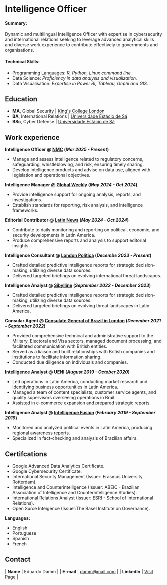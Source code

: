 # Intelligence Officer

#### Summary: 
Dynamic and multilingual Intelligence Officer with expertise in cybersecurity and international relations seeking to leverage advanced analytical skills and diverse work experience to contribute effectively to governments and organisations. 


#### Technical Skills:

- Programming Languages: _R, Python, Linux command line._
- Data Science: _Proficiency in data analysis and visualization._
- Data Visualisation: _Expertise in Power BI, Tableau, Gephi and GIS._

  
## Education
- **MA**, Global Security | <a href="https://www.kcl.ac.uk/" target="_blank">King's College London</a>	  		
- **BA**, International Relations | <a href="https://estacio.br/" target="_blank">Universidade Estácio de Sá</a>			      
- **BSc**, Cyber Defense | <a href="https://estacio.br/" target="_blank">Universidade Estácio de Sá</a>

## Work experience 
**Intelligence Officer @ <a href="https://nmc.org.uk" target="_blank">NMC</a> (_Mar 2025 - Present_)**
- Manage and assess intelligence related to regulatory concerns, safeguarding, whistleblowing, and risk, ensuring timely sharing.
- Develop intelligence products and advise on data use, aligned with legislation and operational objectives.

**Intelligence Manager @ <a href="https://global-weekly.com" target="_blank">Global Weekly</a> (_May 2024 - Oct 2024_)**
- Provide intelligence support for ongoing analysis, reports, and investigations.
- Establish standards for reporting, risk analysis, and intelligence frameworks.

**Editorial Contributor @ <a href="https://www.latinnews.com/" target="_blank">Latin News</a> (_May 2024 - Oct 2024_)**
- Contribute to daily monitoring and reporting on political, economic, and security developments in Latin America.
- Produce comprehensive reports and analysis to support editorial insights. 

**Intelligence Consultant @ <a href="https://londonpolitica.com" target="_blank">London Politica</a> (_Decembe 2023 - Present_)**
- Crafted detailed predictive intelligence reports for strategic decision-making, utilizing diverse data sources.
- Delivered targeted briefings on evolving international threat landscapes. 
 
**Intelligence Analyst @ <a href="https://www.sibylline.co.uk" target="_blank">Sibylline</a> (_September 2022 - December 2023_)**
- Crafted detailed predictive intelligence reports for strategic decision-making, utilizing diverse data sources.
- Delivered targeted briefings on evolving threat landscapes in Latin America.

**Consular Agent @ <a href="https://www.gov.br/mre/pt-br/consulado-londres/consulate-general" target="_blank">Consulate General of Brazil in London</a> (_December 2021 - September 2022_)**
- Provided comprehensive technical and administrative support to the Military, Electoral and Visa sectors, managed document processing, and facilitated communication with British entities.
- Served as a liaison and built relationships with British companies and institutions to facilitate information sharing.
- Conducted due diligence on individuals and companies.
 
**Intelligence Analyst @ <a href="https://www.ueni.com" target="_blank">UENI</a> (_August 2019 - October 2020_)**
- Led operations in Latin America, conducting market research and identifying business opportunities in Latin America.
- Managed a team of content specialists, customer service agents, and quality supervisors overseeing operations in Brail.
- Assisted in e-commerce expansion and prepared strategic reports.

**Intelligence Analyst @ <a href="https://www.intelligencefusion.co.uk" target="_blank">Intelligence Fusion</a> (_February 2019 - September 2019_)**
- Monitored and analyzed political events in Latin America, producing regional awareness reports.
- Specialized in fact-checking and analysis of Brazilian affairs.


## Certifcations
- Google Advanced Data Analytics Certificate.
- Google Cybersecurity Certificate.
- International Security Management (Issuer: Erasmus University Rotterdam).
- Intelligence and Counterintelligence (Issuer: ABEIC - Brazilian Association of Intelligence and Counterintelligence Studies).
- International Relations Analyst (Issuer: ESRI - School of International Relations).
- Open Surce Inteigence (Issuer:The Basel Institute on Governance).

**Languages:**
  
- English
- Portuguese
- Spanish
- French 

## Contact

| **Name**   | Eduardo Damm | 
| **E-mail**   | <a href="mailto:damm@mail.com">damm@mail.com</a> | 
| **LinkedIn**   | <a href="https://www.linkedin.com/in/eduardodamm/" target="_blank">Visit Page</a> | 
